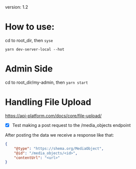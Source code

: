 version: 1.2

# How to use:

cd to root_dir, then `syse`

`yarn dev-server-local --hot`

# Admin Side

cd to root_dir/my-admin, then `yarn start`

# Handling File Upload

https://api-platform.com/docs/core/file-upload/

- [x] Test making a post request to the /media_objects endpoint 

After posting the data we receive a response like that:

```json
{
	"@type": "https://shema.org/MediaObject",
	"@id": "/media_objects/<id>",
	"contentUrl": "<url>"
}
```


